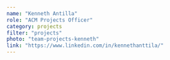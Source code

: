```yaml
---
name: "Kenneth Antilla"
role: "ACM Projects Officer"
category: projects
filter: "projects"
photo: "team-projects-kenneth"
link: "https://www.linkedin.com/in/kennethanttila/"
---
```

